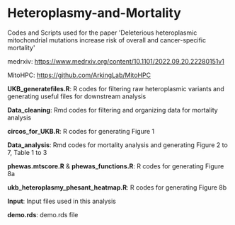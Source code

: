# Heteroplasmy-and-Mortality
Codes and Scripts used  for the paper 'Deleterious heteroplasmic mitochondrial mutations increase risk of overall and cancer-specific mortality'

medrxiv: https://www.medrxiv.org/content/10.1101/2022.09.20.22280151v1

MitoHPC: https://github.com/ArkingLab/MitoHPC

**UKB_generatefiles.R**: R codes for filtering raw heteroplasmic variants and generating useful files for downstream analysis

**Data_cleaning**: Rmd codes for filtering and organizing data for mortality analysis

**circos_for_UKB.R**: R codes for generating Figure 1

**Data_analysis**: Rmd codes for mortality analysis and generating Figure 2 to 7, Table 1 to 3

**phewas.mtscore.R** & **phewas_functions.R**: R codes for generating Figure 8a

**ukb_heteroplasmy_phesant_heatmap.R**: R codes for generating Figure 8b

**Input**: Input files used in this analysis

**demo.rds**: demo.rds file
